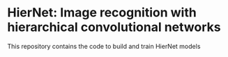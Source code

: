 # HierNet: Image recognition with hierarchical convolutional networks

This repository contains the code to build and train HierNet models
